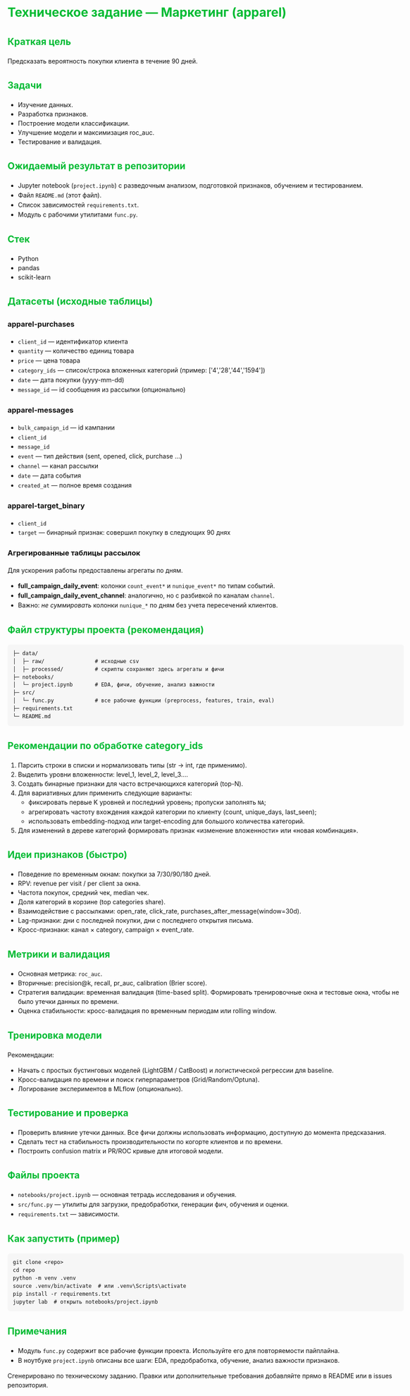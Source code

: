 <h1>Техническое задание — Маркетинг (apparel)</h1>

<style>
body {
  font-family: Inter, Segoe UI, Arial, sans-serif;
  line-height: 1.5;
  color: #111;
  padding: 24px;
  max-width: 900px;
}
h1, h2 {
  color: #0b3;
}
pre {
  background: #f6f6f6;
  padding: 12px;
  border-radius: 6px;
  overflow: auto;
}
</style>

<h2>Краткая цель</h2>
<p>Предсказать вероятность покупки клиента в течение 90 дней.</p>

<h2>Задачи</h2>
<ul>
  <li>Изучение данных.</li>
  <li>Разработка признаков.</li>
  <li>Построение модели классификации.</li>
  <li>Улучшение модели и максимизация roc_auc.</li>
  <li>Тестирование и валидация.</li>
</ul>

  <h2>Ожидаемый результат в репозитории</h2>
  <ul>
    <li>Jupyter notebook (<code>project.ipynb</code>) с разведочным анализом, подготовкой признаков, обучением и тестированием.</li>
    <li>Файл <code>README.md</code> (этот файл).</li>
    <li>Список зависимостей <code>requirements.txt</code>.</li>
    <li>Модуль с рабочими утилитами <code>func.py</code>.</li>
  </ul>

  <h2>Стек</h2>
  <ul>
    <li>Python</li>
    <li>pandas</li>
    <li>scikit-learn</li>
  </ul>

  <h2>Датасеты (исходные таблицы)</h2>
  <h3>apparel-purchases</h3>
  <ul>
    <li><code>client_id</code> — идентификатор клиента</li>
    <li><code>quantity</code> — количество единиц товара</li>
    <li><code>price</code> — цена товара</li>
    <li><code>category_ids</code> — список/строка вложенных категорий (пример: ['4','28','44','1594'])</li>
    <li><code>date</code> — дата покупки (yyyy-mm-dd)</li>
    <li><code>message_id</code> — id сообщения из рассылки (опционально)</li>
  </ul>

  <h3>apparel-messages</h3>
  <ul>
    <li><code>bulk_campaign_id</code> — id кампании</li>
    <li><code>client_id</code></li>
    <li><code>message_id</code></li>
    <li><code>event</code> — тип действия (sent, opened, click, purchase ...)</li>
    <li><code>channel</code> — канал рассылки</li>
    <li><code>date</code> — дата события</li>
    <li><code>created_at</code> — полное время создания</li>
  </ul>

  <h3>apparel-target_binary</h3>
  <ul>
    <li><code>client_id</code></li>
    <li><code>target</code> — бинарный признак: совершил покупку в следующих 90 днях</li>
  </ul>

  <h3>Агрегированные таблицы рассылок</h3>
  <p>Для ускорения работы предоставлены агрегаты по дням.</p>
  <ul>
    <li><strong>full_campaign_daily_event</strong>: колонки <code>count_event*</code> и <code>nunique_event*</code> по типам событий.</li>
    <li><strong>full_campaign_daily_event_channel</strong>: аналогично, но с разбивкой по каналам <code>channel</code>.</li>
    <li>Важно: <em>не суммировать</em> колонки <code>nunique_*</code> по дням без учета пересечений клиентов.</li>
  </ul>

  <h2>Файл структуры проекта (рекомендация)</h2>
  <pre><code>├─ data/
│  ├─ raw/                # исходные csv
│  ├─ processed/          # скрипты сохраняют здесь агрегаты и фичи
├─ notebooks/
│  └─ project.ipynb       # EDA, фичи, обучение, анализ важности
├─ src/
│  └─ func.py             # все рабочие функции (preprocess, features, train, eval)
├─ requirements.txt
└─ README.md
</code></pre>

  <h2>Рекомендации по обработке category_ids</h2>
  <ol>
    <li>Парсить строки в списки и нормализовать типы (str → int, где применимо).</li>
    <li>Выделить уровни вложенности: level_1, level_2, level_3....</li>
    <li>Создать бинарные признаки для часто встречающихся категорий (top-N). </li>
    <li>Для вариативных длин применить следующие варианты:
      <ul>
        <li>фиксировать первые K уровней и последний уровень; пропуски заполнять <code>NA</code>;</li>
        <li>агрегировать частоту вхождения каждой категории по клиенту (count, unique_days, last_seen);</li>
        <li>использовать embedding-подход или target-encoding для большого количества категорий.</li>
      </ul>
    </li>
    <li>Для изменений в дереве категорий формировать признак «изменение вложенности» или «новая комбинация».</li>
  </ol>

  <h2>Идеи признаков (быстро)
  </h2>
  <ul>
    <li>Поведение по временным окнам: покупки за 7/30/90/180 дней.</li>
    <li>RPV: revenue per visit / per client за окна.</li>
    <li>Частота покупок, средний чек, median чек.</li>
    <li>Доля категорий в корзине (top categories share).</li>
    <li>Взаимодействие с рассылками: open_rate, click_rate, purchases_after_message(window=30d).</li>
    <li>Lag-признаки: дни с последней покупки, дни с последнего открытия письма.</li>
    <li>Кросс-признаки: канал × category, campaign × event_rate.</li>
  </ul>

  <h2>Метрики и валидация</h2>
  <ul>
    <li>Основная метрика: <code>roc_auc</code>.</li>
    <li>Вторичные: precision@k, recall, pr_auc, calibration (Brier score).</li>
    <li>Стратегия валидации: временная валидация (time-based split). Формировать тренировочные окна и тестовые окна, чтобы не было утечки данных по времени.</li>
    <li>Оценка стабильности: кросс-валидация по временным периодам или rolling window.</li>
  </ul>

  <h2>Тренировка модели</h2>
  <p>Рекомендации:</p>
  <ul>
    <li>Начать с простых бустинговых моделей (LightGBM / CatBoost) и логистической регрессии для baseline.</li>
    <li>Кросс-валидация по времени и поиск гиперпараметров (Grid/Random/Optuna).</li>
    <li>Логирование экспериментов в MLflow (опционально).</li>
  </ul>

  <h2>Тестирование и проверка</h2>
  <ul>
    <li>Проверить влияние утечки данных. Все фичи должны использовать информацию, доступную до момента предсказания.</li>
    <li>Сделать тест на стабильность производительности по когорте клиентов и по времени.</li>
    <li>Построить confusion matrix и PR/ROC кривые для итоговой модели.</li>
  </ul>

  <h2>Файлы проекта</h2>
  <ul>
    <li><code>notebooks/project.ipynb</code> — основная тетрадь исследования и обучения.</li>
    <li><code>src/func.py</code> — утилиты для загрузки, предобработки, генерации фич, обучения и оценки.</li>
    <li><code>requirements.txt</code> — зависимости.</li>
  </ul>

  <h2>Как запустить (пример)</h2>
  <pre><code>git clone &lt;repo&gt;
cd repo
python -m venv .venv
source .venv/bin/activate  # или .venv\Scripts\activate
pip install -r requirements.txt
jupyter lab  # открыть notebooks/project.ipynb
</code></pre>

  <h2>Примечания</h2>
  <ul>
    <li>Модуль <code>func.py</code> содержит все рабочие функции проекта. Используйте его для повторяемости пайплайна.</li>
    <li>В ноутбуке <code>project.ipynb</code> описаны все шаги: EDA, предобработка, обучение, анализ важности признаков.</li>
  </ul>

  <footer>
    <p>Сгенерировано по техническому заданию. Правки или дополнительные требования добавляйте прямо в README или в issues репозитория.</p>
  </footer>
</body>
</html>


